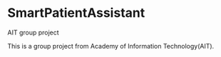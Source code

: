 # SmartPatientAssistant
AIT group project

This is a group project from Academy of Information Technology(AIT).


